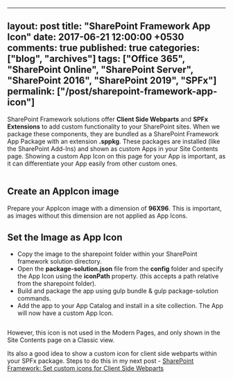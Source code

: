 ---
layout: post
title: "SharePoint Framework App Icon"
date: 2017-06-21 12:00:00 +0530
comments: true
published: true
categories: ["blog", "archives"]
tags: ["Office 365", "SharePoint Online", "SharePoint Server", "SharePoint 2016", "SharePoint 2019", "SPFx"]
permalink: ["/post/sharepoint-framework-app-icon"]
  ---
<!-- more -->
<p>SharePoint Framework solutions offer <strong>Client Side Webparts</strong> and <strong>SPFx Extensions</strong> to add custom functionality to your SharePoint sites. When we package these components, they are bundled as a SharePoint Framework App Package with an extension <strong>.sppkg</strong>. These packages are installed (like the SharePoint Add-Ins) and shown as custom Apps in your Site Contents page. Showing a custom App Icon on this page for your App is important, as it can differentiate your App easily from other custom ones.</p>
<p><img src="/image.axd?picture=/SPFX_AppICON_1.png" alt="" /></p>
<h2>Create an AppIcon image</h2>
<p>Prepare your AppIcon image with a dimension of <strong>96X96</strong>. This is important, as images without this dimension are not applied as App Icons.</p>
<h2>Set the Image as App Icon</h2>
<ul class="spd-ul">
<li>Copy the image to the sharepoint folder within your SharePoint framework solution directory.</li>
<li>Open the <strong>package-solution.json</strong> file from the <strong>config</strong> folder and specify the App Icon using the <strong>iconPath</strong> property. (this accepts a path relative from the sharepoint folder).</li>
<li>Build and package the app using gulp bundle &amp; gulp package-solution commands.</li>
<li>Add the app to your App Catalog and install in a site collection. The App will now have a custom App Icon.</li>
</ul>
<p><img src="/image.axd?picture=/SPFX_AppICON_2.png" alt="" /></p>
<p>However, this icon is not used in the Modern Pages, and only shown in the Site Contents page on a Classic view.</p>
<p>Its also a good idea to show a custom icon for client side webparts within your SPFx package. Steps to do this in my next post - <a title="SharePoint Framework: Set custom icons for Client Side Webparts" href="http://spdeveloper.co.in/sharepoint2016/sharepoint-framework-client-webparts-custom-icons.aspx">SharePoint Framework: Set custom icons for Client Side Webparts</a></p>
